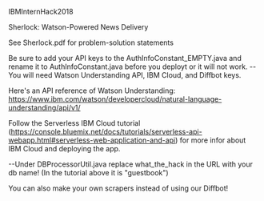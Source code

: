 IBMInternHack2018

Sherlock: Watson-Powered News Delivery

See Sherlock.pdf for problem-solution statements

Be sure to add your API keys to the AuthInfoConstant_EMPTY.java and rename it to AuthInfoConstant.java before you deployt or it will not work. -- You will need Watson Understanding API, IBM Cloud, and Diffbot keys.

Here's an API reference of Watson Understanding: https://www.ibm.com/watson/developercloud/natural-language-understanding/api/v1/

Follow the Serverless IBM Cloud tutorial (https://console.bluemix.net/docs/tutorials/serverless-api-webapp.html#serverless-web-application-and-api) for more infor about IBM Cloud and deploying the app. 

--Under DBProcessorUtil.java replace what_the_hack in the URL with your db name! (In the tutorial above it is "guestbook")

You can also make your own scrapers instead of using our Diffbot!